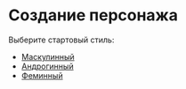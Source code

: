 # Создание персонажа

Выберите стартовый стиль:

- [Маскулинный](set:femininity=-40&next=cc_backstory)
- [Андрогинный](set:femininity=0&next=cc_backstory)
- [Феминный](set:femininity=40&next=cc_backstory) 